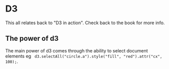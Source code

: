 # D3

This all relates back to "D3 in action". Check back to the book for more info.

## The power of d3

The main power of d3 comes through the ability to select document elements eg `
d3.selectAll("circle.a").style("fill", "red").attr("cx", 100);`.
